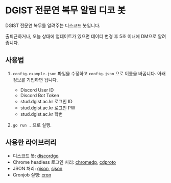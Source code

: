# DGIST 전문연 복무 알림 디코 봇

DGIST 전문연 복무를 알려주는 디스코드 봇입니다.

출퇴근하거나, 오늘 상태에 업데이트가 있으면 데이터 변경 후 5초 이내에 DM으로 알려줍니다.

## 사용법

1. `config.example.json` 파일을 수정하고 `config.json` 으로 이름을 바꿉니다. 아래 정보를 기입하면 됩니다.
   - Discord User ID
   - Discord Bot Token
   - stud.dgist.ac.kr 로그인 ID
   - stud.dgist.ac.kr 로그인 PW
   - stud.dgist.ac.kr 학번

2. `go run .` 으로 실행.

## 사용한 라이브러리

   - 디스코드 봇: [discordgo](https://github.com/bwmarrin/discordgo)
   - Chrome headless 로그인 처리: [chromedp](https://github.com/chromedp/chromedp), [cdproto](https://github.com/chromedp/cdproto)
   - JSON 처리: [gjson](https://github.com/tidwall/gjson), [sjson](https://github.com/tidwall/sjson)
   - Cronjob 실행: [cron](https://github.com/robfig/cron)
